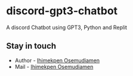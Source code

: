 # discord-gpt3-chatbot
A discord Chatbot using GPT3, Python and Replit

## Stay in touch

- Author - [Ihimekpen Osemudiamen](https://github.com/IHIMEKPEN)
- Mail - [Ihimekpen Osemudiamen](mailto:oihimekpen@gmail.com)

